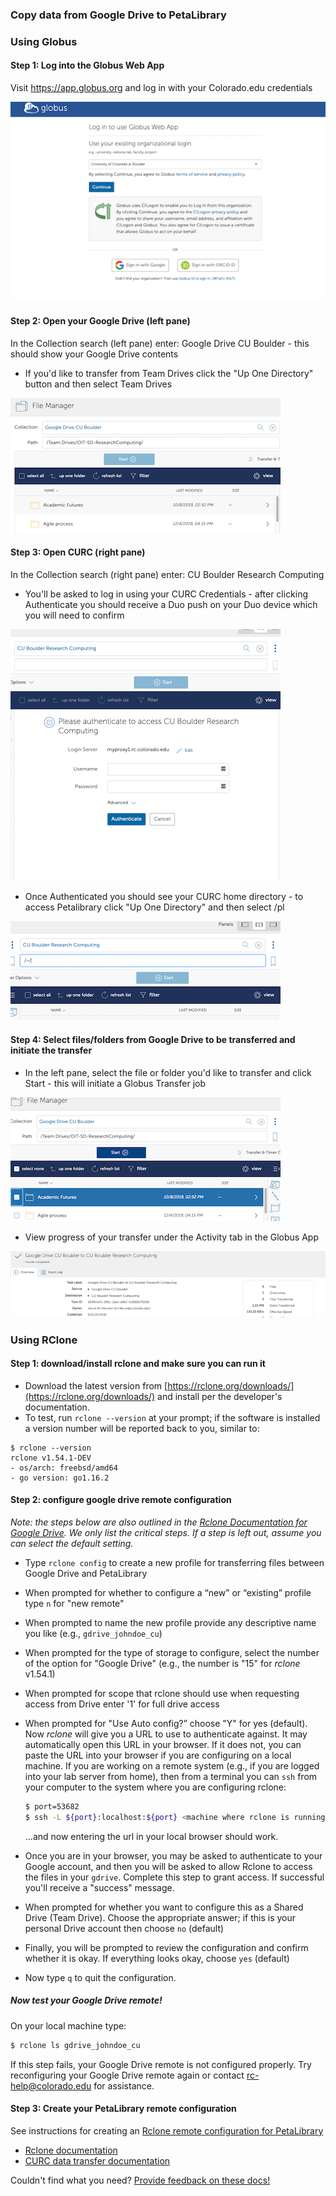### Copy data from Google Drive to PetaLibrary

### Using Globus

#### Step 1: Log into the Globus Web App
Visit https://app.globus.org and log in with your Colorado.edu credentials

![Globus Login](Globus_Login.png)

#### Step 2: Open your Google Drive (left pane)
In the Collection search (left pane) enter: Google Drive CU Boulder - this should show your Google Drive contents

* If you'd like to transfer from Team Drives click the "Up One Directory" button and then select Team Drives

![Globus Google Drive](Globus_Google_Drive.png)

#### Step 3: Open CURC (right pane)
In the Collection search (right pane) enter: CU Boulder Research Computing

* You'll be asked to log in using your CURC Credentials - after clicking Authenticate you should receive a Duo push on your Duo device which you will need to confirm

![Globus CURC Authentication](Globus_CURC_Authentication.png)

* Once Authenticated you should see your CURC home directory - to access Petalibrary click "Up One Directory" and then select /pl

![Globus CURC Collection](Globus_CURC_Collection.png)

#### Step 4: Select files/folders from Google Drive to be transferred and initiate the transfer
* In the left pane, select the file or folder you'd like to transfer and click Start - this will initiate a Globus Transfer job

![Globus Initiate Transfer](Globus_Intitiate_Transfer.png)

* View progress of your transfer under the Activity tab in the Globus App

![Globus Activity](Globus_Activity_GDrive.png)

### Using RClone

#### Step 1: download/install rclone and make sure you can run it

* Download the latest version from [https://rclone.org/downloads/](https://rclone.org/downloads/) and install per the developer's documentation.
* To test, run `rclone --version` at your prompt; if the software is installed a version number will be reported back to you, similar to:

```
$ rclone --version
rclone v1.54.1-DEV
- os/arch: freebsd/amd64
- go version: go1.16.2
```

#### Step 2: configure google drive remote configuration

_Note: the steps below are also outlined in the [Rclone Documentation for Google Drive](https://rclone.org/drive/). We only list the critical steps. If a step is left out, assume you can select the default setting._

* Type `rclone config` to create a new profile for transferring files between Google Drive and PetaLibrary
* When prompted for whether to configure a “new” or “existing” profile type `n` for "new remote"
* When prompted to name the new profile provide any descriptive name you like (e.g., `gdrive_johndoe_cu`)
* When prompted for the type of storage to configure, select the number of the option for "Google Drive" (e.g., the number is "15" for _rclone_ v1.54.1)
* When prompted for scope that rclone should use when requesting access from Drive enter '1' for full drive access
* When prompted for "Use Auto config?” choose "Y" for yes (default). Now _rclone_ will give you a URL to use to authenticate against. It may automatically open this URL in your browser.  If it does not, you can paste the URL into your browser if you are configuring on a local machine. If you are working on a remote system (e.g., if you are logged into your lab server from home), then from a terminal you can `ssh` from your computer to the system where you are configuring rclone:

   ```bash
   $ port=53682
   $ ssh -L ${port}:localhost:${port} <machine where rclone is running>
   ```
   
   ...and now entering the url in your local browser should work.

* Once you are in your browser, you may be asked to authenticate to your Google account, and then you will be asked to allow Rclone to access the files in your `gdrive`. Complete this step to grant access.  If successful you'll receive a "success" message. 
* When prompted for whether you want to configure this as a Shared Drive (Team Drive). Choose the appropriate answer; if this is your personal Drive account then choose `no` (default)
* Finally, you will be prompted to review the configuration and confirm whether it is okay. If everything looks okay, choose `yes` (default)
* Now type `q` to quit the configuration. 

##### Now test your Google Drive remote!

On your local machine type:
```bash
$ rclone ls gdrive_johndoe_cu
```
If this step fails, your Google Drive remote is not configured properly. Try reconfiguring your Google Drive remote again or contact rc-help@colorado.edu for assistance.

#### Step 3: Create your PetaLibrary remote configuration

See instructions for creating an [Rclone remote configuration for PetaLibrary](./rclone.html#configure-rclone)


* [Rclone documentation](https://rclone.org/)
* [CURC data transfer documentation](../../compute/data-transfer.html)

Couldn't find what you need? [Provide feedback on these docs!](https://forms.gle/bSQEeFrdvyeQWPtW9)
